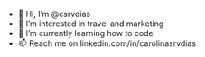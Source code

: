 - 👋 Hi, I’m @csrvdias
- 👀 I’m interested in travel and marketing
- 🌱 I’m currently learning how to code
- 📫 Reach me on linkedin.com/in/carolinasrvdias

<!---
csrvdias/csrvdias is a ✨ special ✨ repository because its `README.md` (this file) appears on your GitHub profile.
You can click the Preview link to take a look at your changes.
--->
